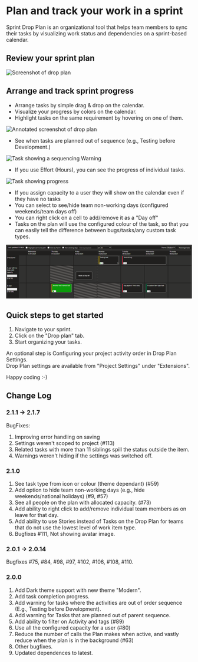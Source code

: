 # Plan and track your work in a sprint #

Sprint Drop Plan is an organizational tool that helps team members to sync their tasks by visualizing work status and dependencies on a sprint-based calendar.

## Review your sprint plan ##

![Screenshot of drop plan](images/DropPlan.PNG)

## Arrange and track sprint progress ##

- Arrange tasks by simple drag & drop on the calendar.
- Visualize your progress by colors on the calendar.
- Highlight tasks on the same requirement by hovering on one of them.

![Annotated screenshot of drop plan](images/DropPlanWithHelp.PNG)

- See when tasks are planned out of sequence (e.g., Testing before Development.)

![Task showing a sequencing Warning](images/DropPlanWithWarningsInDarkTheme.png)

- If you use Effort (Hours), you can see the progress of individual tasks.

![Task showing progress](images/DropPlanWithProgress.png)

- If you assign capacity to a user they will show on the calendar even if they have no tasks
- You can select to see/hide team non-working days (configured weekends/team days off)
- You can right click on a cell to add/remove it as a "Day off"
- Tasks on the plan will use the configured colour of the task, so that you can easily tell the difference between bugs/tasks/any custom task types.

![Plan showing a user without tasks, and with the weekend hidden](images/DropPlanHiddenWeekendCustomItemTypeRightClickMenu.png)

## Quick steps to get started ##

1. Navigate to your sprint.
2. Click on the "Drop plan" tab.
3. Start organizing your tasks.

An optional step is Configuring your project activity order in Drop Plan Settings.  
Drop Plan settings are available from "Project Settings" under "Extensions".

Happy coding :-)

## Change Log ##

### 2.1.1 -> 2.1.7 ###

BugFixes:

1. Improving error handling on saving
2. Settings weren't scoped to project (#113)
3. Related tasks with more than 11 siblings spill the status outside the item.
4. Warnings weren't hiding if the settings was switched off.

### 2.1.0 ###

1. See task type from icon or colour (theme dependant) (#59)
2. Add option to hide team non-working days (e.g., hide weekends/national holidays) (#9, #57)
3. See all people on the plan with allocated capacity. (#73)
4. Add ability to right click to add/remove individual team members as on leave for that day.
5. Add ability to use Stories instead of Tasks on the Drop Plan for teams that do not use the lowest level of work item type.
6. Bugfixes #111, Not showing avatar image.

### 2.0.1 -> 2.0.14 ###

Bugfixes #75, #84, #98, #97, #102, #106, #108, #110.

### 2.0.0 ###

1. Add Dark theme support with new theme "Modern".
2. Add task completion progress.
3. Add warning for tasks where the activities are out of order sequence (E.g., Testing before Development).
4. Add warning for Tasks that are planned out of parent sequence.
5. Add ability to filter on Activity and tags (#89)
6. Use all the configured capacity for a user (#80)
7. Reduce the number of calls the Plan makes when active, and vastly reduce when the plan is in the background (#63)
8. Other bugfixes.
9. Updated dependences to latest.

